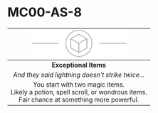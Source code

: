 # MC00-AS-8

| <img src="../images/card-icons/d6.png" height="60" /> |
|:---:|
| **Exceptional Items** |
| *And they said lightning doesn't strike twice...* |
| You start with two magic items.<br>Likely a potion, spell scroll, or wondrous items.<br>Fair chance at something more powerful. |
